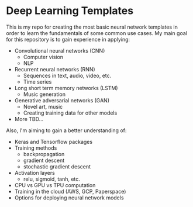 # Deep Learning Templates
This is my repo for creating the most basic neural network templates in order to learn the fundamentals of some common use cases. My main goal for this repository is to gain experience in applying:

* Convolutional neural networks (CNN)
  * Computer vision
  * NLP
* Recurrent neural networks (RNN)
  * Sequences in text, audio, video, etc.
  * Time series
* Long short term memory networks (LSTM)
  * Music generation
* Generative adversarial networks (GAN)
  * Novel art, music
  * Creating training data for other models
* More TBD...

Also, I'm aiming to gain a better understanding of:

* Keras and Tensorflow packages
* Training methods
  * backpropagation
  * gradient descent
  * stochastic gradient descent
* Activation layers
  * relu, sigmoid, tanh, etc.
* CPU vs GPU vs TPU computation
* Training in the cloud (AWS, GCP, Paperspace)
* Options for deploying neural network models
